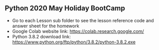 ## Python 2020 May Holiday BootCamp

* Go to each Lesson sub folder to see the lesson reference code and answer sheet for the homework
* Google Colab website link: https://colab.research.google.com/
* Python 3.8.2 download link: https://www.python.org/ftp/python/3.8.2/python-3.8.2.exe
